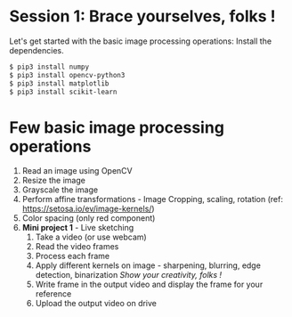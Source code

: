 # Session 1: Brace yourselves, folks !

Let's get started with the basic image processing operations:
Install the dependencies.

```sh
$ pip3 install numpy
$ pip3 install opencv-python3 
$ pip3 install matplotlib 
$ pip3 install scikit-learn 
```

# Few basic image processing operations

1. Read an image using OpenCV
2. Resize the image
3. Grayscale the image
4. Perform affine transformations - Image Cropping, scaling, rotation 
(ref: https://setosa.io/ev/image-kernels/)
5. Color spacing (only red component)
6. **Mini project 1** - Live sketching 
    1.  Take a video (or use webcam)
    2.  Read the video frames
    3. Process each frame 
    4. Apply different kernels on image - sharpening, blurring, edge detection, binarization
*Show your creativity, folks !*
    5. Write frame in the output video and display the frame for your reference
    6. Upload the output video on drive

